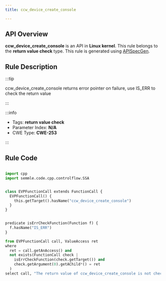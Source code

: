 ```yaml
---
title: ccw_device_create_console

---
```



## API Overview
**ccw_device_create_console** is an API in **Linux kernel**. This rule belongs to the **return value check** type. This rule is generated using [APISpecGen](../../tools/APISpecGen).
## Rule Description

:::tip

ccw_device_create_console returns error pointer on failure, use IS_ERR to check the return value

:::

:::info

- Tags: **return value check**
- Parameter Index: **N/A**
- CWE Type: **CWE-253**

:::

## Rule Code
```python

import cpp
import semmle.code.cpp.controlflow.SSA


class EVPFunctionCall extends FunctionCall {
  EVPFunctionCall() {
    this.getTarget().hasName("ccw_device_create_console")
  }
}


predicate isErrCheckFunction(Function f) {
  f.hasName("IS_ERR") 
}

from EVPFunctionCall call, ValueAccess ret
where
  ret = call.getAnAccess() and
  not exists(FunctionCall check |
    isErrCheckFunction(check.getTarget()) and
    check.getArgument(0).getAChild*() = ret
  )
select call, "The return value of ccw_device_create_console is not checked with IS_ERR."
    
```
